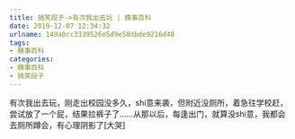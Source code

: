 ```yaml
---
title: 搞笑段子->有次我出去玩 | 糗事百科
date: 2019-12-07 12:34:32
urlname: 149a0cc3339526e5d9e58dbde9216d48
tags: 
- 糗事百科
categories:
- 糗事百科
- 搞笑段子
---
```

有次我出去玩，刚走出校园没多久，shi意来袭，但附近没厕所，着急往学校赶，尝试放了一个屁，结果拉裤子了……从那以后，每逢出门，就算没shi意，我都会去厕所蹲会，有心理阴影了[大哭]


